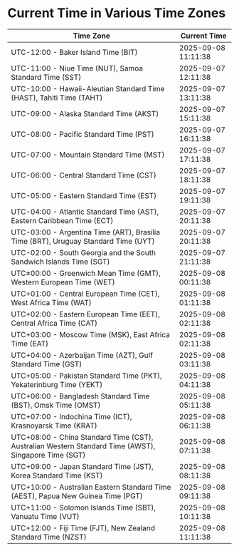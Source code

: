 # Current Time in Various Time Zones

| Time Zone | Current Time |
|-----------|--------------|
| UTC-12:00 - Baker Island Time (BIT) | 2025-09-08 11:11:38 |
| UTC-11:00 - Niue Time (NUT), Samoa Standard Time (SST) | 2025-09-07 12:11:38 |
| UTC-10:00 - Hawaii-Aleutian Standard Time (HAST), Tahiti Time (TAHT) | 2025-09-07 13:11:38 |
| UTC-09:00 - Alaska Standard Time (AKST) | 2025-09-07 15:11:38 |
| UTC-08:00 - Pacific Standard Time (PST) | 2025-09-07 16:11:38 |
| UTC-07:00 - Mountain Standard Time (MST) | 2025-09-07 17:11:38 |
| UTC-06:00 - Central Standard Time (CST) | 2025-09-07 18:11:38 |
| UTC-05:00 - Eastern Standard Time (EST) | 2025-09-07 19:11:38 |
| UTC-04:00 - Atlantic Standard Time (AST), Eastern Caribbean Time (ECT) | 2025-09-07 20:11:38 |
| UTC-03:00 - Argentina Time (ART), Brasília Time (BRT), Uruguay Standard Time (UYT) | 2025-09-07 20:11:38 |
| UTC-02:00 - South Georgia and the South Sandwich Islands Time (SGT) | 2025-09-07 21:11:38 |
| UTC±00:00 - Greenwich Mean Time (GMT), Western European Time (WET) | 2025-09-08 00:11:38 |
| UTC+01:00 - Central European Time (CET), West Africa Time (WAT) | 2025-09-08 01:11:38 |
| UTC+02:00 - Eastern European Time (EET), Central Africa Time (CAT) | 2025-09-08 02:11:38 |
| UTC+03:00 - Moscow Time (MSK), East Africa Time (EAT) | 2025-09-08 02:11:38 |
| UTC+04:00 - Azerbaijan Time (AZT), Gulf Standard Time (GST) | 2025-09-08 03:11:38 |
| UTC+05:00 - Pakistan Standard Time (PKT), Yekaterinburg Time (YEKT) | 2025-09-08 04:11:38 |
| UTC+06:00 - Bangladesh Standard Time (BST), Omsk Time (OMST) | 2025-09-08 05:11:38 |
| UTC+07:00 - Indochina Time (ICT), Krasnoyarsk Time (KRAT) | 2025-09-08 06:11:38 |
| UTC+08:00 - China Standard Time (CST), Australian Western Standard Time (AWST), Singapore Time (SGT) | 2025-09-08 07:11:38 |
| UTC+09:00 - Japan Standard Time (JST), Korea Standard Time (KST) | 2025-09-08 08:11:38 |
| UTC+10:00 - Australian Eastern Standard Time (AEST), Papua New Guinea Time (PGT) | 2025-09-08 09:11:38 |
| UTC+11:00 - Solomon Islands Time (SBT), Vanuatu Time (VUT) | 2025-09-08 10:11:38 |
| UTC+12:00 - Fiji Time (FJT), New Zealand Standard Time (NZST) | 2025-09-08 11:11:38 |
